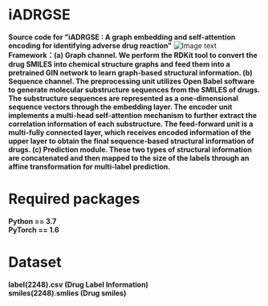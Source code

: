 # iADRGSE
 **Source code for "iADRGSE : A graph embedding and self-attention encoding for identifying adverse drug reaction"**
![Image text](https://github.com/cathrienli/iADRGSE/blob/main/iADRGSE.png)
**Framework：(a) Graph channel. We perform the RDKit tool to convert the drug SMILES into chemical structure graphs and feed them into a pretrained GIN network to learn graph-based structural information. (b) Sequence channel. The preprocessing unit utilizes Open Babel software to generate molecular substructure sequences from the SMILES of drugs. The substructure sequences are represented as a one-dimensional sequence vectors through the embedding layer. The encoder unit implements a multi-head self-attention mechanism to further extract the correlation information of each substructure. The feed-forward unit is a multi-fully connected layer, which receives encoded information of the upper layer to obtain the final sequence-based structural information of drugs. (c) Prediction module. These two types of structural information are concatenated and then mapped to the size of the labels through an affine transformation for multi-label prediction.**
# Required packages
**Python == 3.7**  
**PyTorch == 1.6**
# Dataset
**label(2248).csv   (Drug Label Information)**  
**smiles(2248).smlies    (Drug smiles)**
